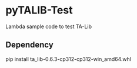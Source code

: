 # pyTALIB-Test
Lambda sample code to test TA-Lib

## Dependency
pip install ta_lib-0.6.3-cp312-cp312-win_amd64.whl
